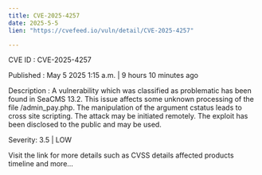 ```yaml
---
title: CVE-2025-4257
date: 2025-5-5
lien: "https://cvefeed.io/vuln/detail/CVE-2025-4257"

---
```


CVE ID : CVE-2025-4257

Published :  May 5
2025
1:15 a.m. | 9 hours
10 minutes ago

Description : A vulnerability
which was classified as problematic
has been found in SeaCMS 13.2. This issue affects some unknown processing of the file /admin_pay.php. The manipulation of the argument cstatus leads to cross site scripting. The attack may be initiated remotely. The exploit has been disclosed to the public and may be used.

Severity: 3.5 | LOW

Visit the link for more details
such as CVSS details
affected products
timeline
and more...

